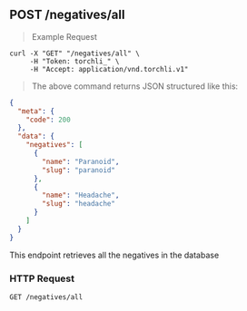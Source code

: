 ## POST /negatives/all

> Example Request

```shell
curl -X "GET" "/negatives/all" \
     -H "Token: torchli_" \
     -H "Accept: application/vnd.torchli.v1"
```

> The above command returns JSON structured like this:

```json
{
  "meta": {
    "code": 200
  },
  "data": {
    "negatives": [
      {
        "name": "Paranoid",
        "slug": "paranoid"
      },
      {
        "name": "Headache",
        "slug": "headache"
      }
    ]
  }
}
```

This endpoint retrieves all the negatives in the database

### HTTP Request

`GET /negatives/all`